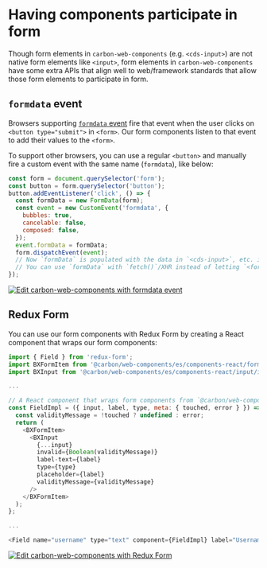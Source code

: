 # Having components participate in form

Though form elements in `carbon-web-components` (e.g. `<cds-input>`) are not
native form elements like `<input>`, form elements in `carbon-web-components`
have some extra APIs that align well to web/framework standards that allow those
form elements to participate in form.

## `formdata` event

Browsers supporting
[`formdata` event](https://www.chromestatus.com/feature/5662230242656256) fire
that event when the user clicks on `<button type="submit">` in `<form>`. Our
form components listen to that event to add their values to the `<form>`.

To support other browsers, you can use a regular `<button>` and manually fire a
custom event with the same name (`formdata`), like below:

```javascript
const form = document.querySelector('form');
const button = form.querySelector('button');
button.addEventListener('click', () => {
  const formData = new FormData(form);
  const event = new CustomEvent('formdata', {
    bubbles: true,
    cancelable: false,
    composed: false,
  });
  event.formData = formData;
  form.dispatchEvent(event);
  // Now `formData` is populated with the data in `<cds-input>`, etc. in the `<form>`.
  // You can use `formData` with `fetch()`/XHR instead of letting `<form>` submit the data
});
```

[![Edit carbon-web-components with formdata event](https://codesandbox.io/static/img/play-codesandbox.svg)](https://codesandbox.io/s/github/carbon-design-system/carbon-web-components/tree/main/examples/codesandbox/form/basic)

## Redux Form

You can use our form components with Redux Form by creating a React component
that wraps our form components:

```javascript
import { Field } from 'redux-form';
import BXFormItem from '@carbon/web-components/es/components-react/form/form-item';
import BXInput from '@carbon/web-components/es/components-react/input/input';

...

// A React component that wraps form components from `@carbon/web-components`
const FieldImpl = ({ input, label, type, meta: { touched, error } }) => {
  const validityMessage = !touched ? undefined : error;
  return (
    <BXFormItem>
      <BXInput
        {...input}
        invalid={Boolean(validityMessage)}
        label-text={label}
        type={type}
        placeholder={label}
        validityMessage={validityMessage}
      />
    </BXFormItem>
  );
};

...

<Field name="username" type="text" component={FieldImpl} label="Username" />
```

[![Edit carbon-web-components with Redux Form](https://codesandbox.io/static/img/play-codesandbox.svg)](https://codesandbox.io/s/github/carbon-design-system/carbon-web-components/tree/main/examples/codesandbox/form/redux-form)
